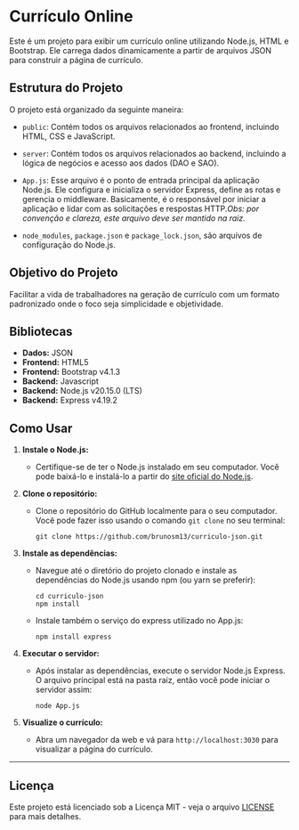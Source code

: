 # Currículo Online

Este é um projeto para exibir um currículo online utilizando Node.js, HTML e Bootstrap. Ele carrega dados dinamicamente a partir de arquivos JSON para construir a página de currículo.

## Estrutura do Projeto

O projeto está organizado da seguinte maneira:

- `public`: Contém todos os arquivos relacionados ao frontend, incluindo HTML, CSS e JavaScript.

- `server`: Contém todos os arquivos relacionados ao backend, incluindo a lógica de negócios e acesso aos dados (DAO e SAO).

- `App.js`: Esse arquivo é o ponto de entrada principal da aplicação Node.js. Ele configura e inicializa o servidor Express, define as rotas e gerencia o middleware. Basicamente, é o responsável por iniciar a aplicação e lidar com as solicitações e respostas HTTP._Obs: por convenção e clareza, este arquivo deve ser mantido na raiz._
- `node_modules`, `package.json` e `package_lock.json`, são arquivos de configuração do Node.js.

## Objetivo do Projeto
Facilitar a vida de trabalhadores na geração de currículo com um formato padronizado onde o foco seja simplicidade e objetividade.

## Bibliotecas
- **Dados:** JSON
- **Frontend:** HTML5
- **Frontend:** Bootstrap v4.1.3
- **Backend:** Javascript
- **Backend:** Node.js v20.15.0 (LTS)
- **Backend:** Express v4.19.2

## Como Usar

1. **Instale o Node.js:**
   - Certifique-se de ter o Node.js instalado em seu computador. Você pode baixá-lo e instalá-lo a partir do [site oficial do Node.js](https://nodejs.org/).

2. **Clone o repositório:**
   - Clone o repositório do GitHub localmente para o seu computador. Você pode fazer isso usando o comando `git clone` no seu terminal:

     ```
     git clone https://github.com/brunosm13/curriculo-json.git
     ```

3. **Instale as dependências:**
   - Navegue até o diretório do projeto clonado e instale as dependências do Node.js usando npm (ou yarn se preferir):

     ```
     cd curriculo-json
     npm install
     ```
   - Instale também o serviço do express utilizado no App.js:
     ```
     npm install express
     ```

4. **Executar o servidor:**
   - Após instalar as dependências, execute o servidor Node.js Express. O arquivo principal está na pasta raiz, então você pode iniciar o servidor assim:
     ```
     node App.js
     ```

5. **Visualize o currículo:**
   - Abra um navegador da web e vá para `http://localhost:3030` para visualizar a página do currículo.
---

## Licença

Este projeto está licenciado sob a Licença MIT - veja o arquivo [LICENSE](LICENSE) para mais detalhes.
